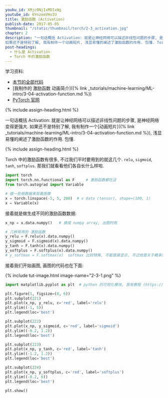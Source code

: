 ```yaml
---
youku_id: XMjc0NjIxMDIxNg
youtube_id: 6YnzemVHvIU
title: 激励函数 (Activation)
publish-date: 2017-05-05
thumbnail: "/static/thumbnail/torch/2-3_activation.jpg"
chapter: 2
description: "一句话概括 Activation: 就是让神经网络可以描述非线性问题的步骤, 是神经网络变得更强大.
如果还不是特别了解, 我有制作一个动画短片, 浅显易懂的阐述了激励函数的作用. 包懂. Torch 中的激励函数有很多, 不过我们平时要用到的就这几个. relu, sigmoid, tanh, softplus. 那我们就看看他们各自长什么样啦."
post-headings:
  - 什么是 Activation
  - Torch 中的激励函数
---
```



学习资料:
  * [本节的全部代码](https://github.com/MorvanZhou/PyTorch-Tutorial/blob/master/tutorial-contents/203_activation.py)
  * [我制作的 激励函数 动画简介]({% link _tutorials/machine-learning/ML-intro/3-04-activation-function.md %})
  * [PyTorch 官网](http://pytorch.org/)




{% include assign-heading.html %}

一句话概括 Activation: 就是让神经网络可以描述非线性问题的步骤, 是神经网络变得更强大.
如果还不是特别了解, 我有制作一个[动画短片]({% link _tutorials/machine-learning/ML-intro/3-04-activation-function.md %}), 浅显易懂的阐述了激励函数的作用. 包懂.


{% include assign-heading.html %}

Torch 中的激励函数有很多, 不过我们平时要用到的就这几个. `relu`, `sigmoid`, `tanh`, `softplus`. 那我们就看看他们各自长什么样啦.

```python
import torch
import torch.nn.functional as F     # 激励函数都在这
from torch.autograd import Variable

# 做一些假数据来观看图像
x = torch.linspace(-5, 5, 200)  # x data (tensor), shape=(100, 1)
x = Variable(x)
```

接着就是做生成不同的激励函数数据:

```python
x_np = x.data.numpy()   # 换成 numpy array, 出图时用

# 几种常用的 激励函数
y_relu = F.relu(x).data.numpy()
y_sigmoid = F.sigmoid(x).data.numpy()
y_tanh = F.tanh(x).data.numpy()
y_softplus = F.softplus(x).data.numpy()
# y_softmax = F.softmax(x)  softmax 比较特殊, 不能直接显示, 不过他是关于概率的, 用于分类
```

接着我们开始画图, 画图的代码也在下面:

{% include tut-image.html image-name="2-3-1.png" %}

```python
import matplotlib.pyplot as plt  # python 的可视化模块, 我有教程 (https://morvanzhou.github.io/tutorials/data-manipulation/plt/)

plt.figure(1, figsize=(8, 6))
plt.subplot(221)
plt.plot(x_np, y_relu, c='red', label='relu')
plt.ylim((-1, 5))
plt.legend(loc='best')

plt.subplot(222)
plt.plot(x_np, y_sigmoid, c='red', label='sigmoid')
plt.ylim((-0.2, 1.2))
plt.legend(loc='best')

plt.subplot(223)
plt.plot(x_np, y_tanh, c='red', label='tanh')
plt.ylim((-1.2, 1.2))
plt.legend(loc='best')

plt.subplot(224)
plt.plot(x_np, y_softplus, c='red', label='softplus')
plt.ylim((-0.2, 6))
plt.legend(loc='best')

plt.show()
```




